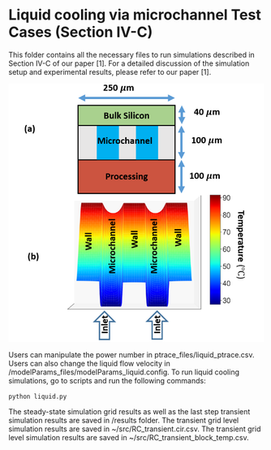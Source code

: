 # Liquid cooling via microchannel Test Cases (Section IV-C)


This folder contains all the necessary files to run simulations described in Section IV-C of our paper [1].
For a detailed discussion of the simulation setup and experimental results, please refer to our paper [1].

![](/image/chipstack.PNG)

Users can manipulate the power number in ptrace_files/liquid_ptrace.csv. 
Users can also change the liquid flow velocity in /modelParams_files/modelParams_liquid.config.
To run liquid cooling simulations, go to scripts and run the following commands:
```python
python liquid.py
```
The steady-state simulation grid results as well as the last step transient simulation results are saved in /results folder.
The transient grid level simulation results are saved in ~/src/RC_transient.cir.csv. 
The transient grid level simulation results are saved in ~/src/RC_transient_block_temp.csv. 
